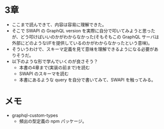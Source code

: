 # 3章
* ここまで読んできて、内容は容易に理解できた。
* そこで SWAPI の GraphQL version を実際に自分で叩いてみようと思ったが、どう叩けばいいのかがわからなかった(そもそもこの GraphQL サーバは外部にどのようなI/Fを提供しているのかがわからなかったという意味)。
* そういうわけで、スキーマ定義を見て意味を理解できるようになる必要がありそうだ。
* 以下のような形で学んでいくのが良さそう？
  * 本書の4章まで(実装の前まで)を読む
  * SWAPI のスキーマを読む
  * 本書にあるような query を自分で書いてみて、SWAPI を触ってみる。



# メモ
* graphql-custom-types
  * 頻出の型定義の npm パッケージ。
